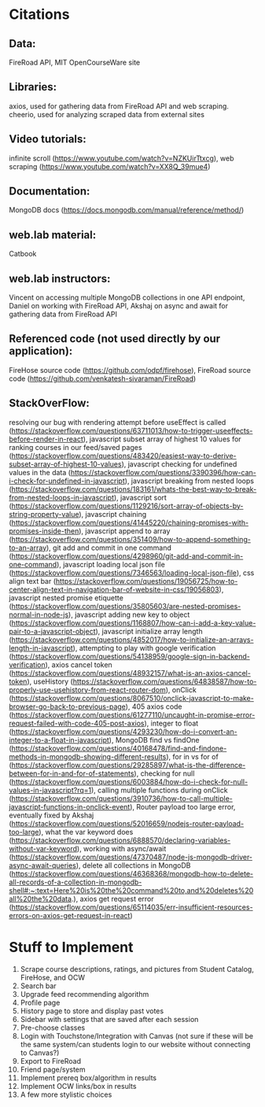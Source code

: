# Citations
## Data: 
FireRoad API, MIT OpenCourseWare site
## Libraries: 
axios, used for gathering data from FireRoad API and web scraping. cheerio, used for analyzing scraped data from external sites
## Video tutorials: 
infinite scroll (https://www.youtube.com/watch?v=NZKUirTtxcg), web scraping (https://www.youtube.com/watch?v=XX8Q_39mue4)
## Documentation: 
MongoDB docs (https://docs.mongodb.com/manual/reference/method/)
## web.lab material: 
Catbook
## web.lab instructors: 
Vincent on accessing multiple MongoDB collections in one API endpoint, Daniel on working with FireRoad API, Akshaj on async and await for gathering data from FireRoad API
## Referenced code (not used directly by our application): 
FireHose source code (https://github.com/odpf/firehose), FireRoad source code (https://github.com/venkatesh-sivaraman/FireRoad)
## StackOverFlow: 
resolving our bug with rendering attempt before useEffect is called (https://stackoverflow.com/questions/63711013/how-to-trigger-useeffects-before-render-in-react), javascript subset array of highest 10 values for ranking courses in our feed/saved pages (https://stackoverflow.com/questions/483420/easiest-way-to-derive-subset-array-of-highest-10-values), javascript checking for undefined values in the data (https://stackoverflow.com/questions/3390396/how-can-i-check-for-undefined-in-javascript), javascript breaking from nested loops (https://stackoverflow.com/questions/183161/whats-the-best-way-to-break-from-nested-loops-in-javascript), javascript sort (https://stackoverflow.com/questions/1129216/sort-array-of-objects-by-string-property-value), javascript chaining (https://stackoverflow.com/questions/41445220/chaining-promises-with-promises-inside-then), javascript append to array (https://stackoverflow.com/questions/351409/how-to-append-something-to-an-array), git add and commit in one command (https://stackoverflow.com/questions/4298960/git-add-and-commit-in-one-command), javascript loading local json file (https://stackoverflow.com/questions/7346563/loading-local-json-file), css align text bar (https://stackoverflow.com/questions/19056725/how-to-center-align-text-in-navigation-bar-of-website-in-css/19056803), javascript nested promise etiquette (https://stackoverflow.com/questions/35805603/are-nested-promises-normal-in-node-js), javascript adding new key to object (https://stackoverflow.com/questions/1168807/how-can-i-add-a-key-value-pair-to-a-javascript-object), javascript initialize array length (https://stackoverflow.com/questions/4852017/how-to-initialize-an-arrays-length-in-javascript), attempting to play with google verification (https://stackoverflow.com/questions/54138959/google-sign-in-backend-verification), axios cancel token (https://stackoverflow.com/questions/48932157/what-is-an-axios-cancel-token), useHistory (https://stackoverflow.com/questions/64838587/how-to-properly-use-usehistory-from-react-router-dom), onClick (https://stackoverflow.com/questions/8067510/onclick-javascript-to-make-browser-go-back-to-previous-page), 405 axios code (https://stackoverflow.com/questions/61277110/uncaught-in-promise-error-request-failed-with-code-405-post-axios), integer to float (https://stackoverflow.com/questions/4293230/how-do-i-convert-an-integer-to-a-float-in-javascript), MongoDB find vs findOne (https://stackoverflow.com/questions/40168478/find-and-findone-methods-in-mongodb-showing-different-results), for in vs for of (https://stackoverflow.com/questions/29285897/what-is-the-difference-between-for-in-and-for-of-statements), checking for null (https://stackoverflow.com/questions/6003884/how-do-i-check-for-null-values-in-javascript?rq=1), calling multiple functions during onClick (https://stackoverflow.com/questions/3910736/how-to-call-multiple-javascript-functions-in-onclick-event), Router payload too large  error, eventually fixed by Akshaj (https://stackoverflow.com/questions/52016659/nodejs-router-payload-too-large), what the var keyword does (https://stackoverflow.com/questions/6888570/declaring-variables-without-var-keyword), working with async/await (https://stackoverflow.com/questions/47370487/node-js-mongodb-driver-async-await-queries), delete all collections in MongoDB (https://stackoverflow.com/questions/46368368/mongodb-how-to-delete-all-records-of-a-collection-in-mongodb-shell#:~:text=Here%20is%20the%20command%20to,and%20deletes%20all%20the%20data.), axios get request error (https://stackoverflow.com/questions/65114035/err-insufficient-resources-errors-on-axios-get-request-in-react)

# Stuff to Implement
1. Scrape course descriptions, ratings, and pictures from Student Catalog, FireHose, and OCW
2. Search bar
3. Upgrade feed recommending algorithm
4. Profile page
5. History page to store and display past votes
6. Sidebar with settings that are saved after each session
7. Pre-choose classes
8. Login with Touchstone/Integration with Canvas (not sure if these will be the same system/can students login to our website without connecting to Canvas?)
9. Export to FireRoad
10. Friend page/system
11. Implement prereq box/algorithm in results
12. Implement OCW links/box in results
13. A few more stylistic choices


